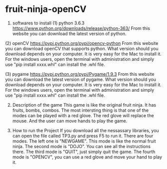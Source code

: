 # fruit-ninja-openCV
1. softwares to install
(1) python 3.6.3
https://www.python.org/downloads/release/python-363/
From this website you can download the latest version of python.

(2) openCV
https://pypi.python.org/pypi/opencv-python
From this website you can download openCV that supports python. What version should you download depends on your computer.
It is very easy for the Mac to install it.
For the windows users, open the terminal with administration and simply use "pip install xxxx.whl" can install the .whl file. 

(3) pygame
https://pypi.python.org/pypi/Pygame/1.9.3
From this website you can download the latest version of pygame. What version should you download depends on your computer.
It is very easy for the Mac to install it.
For the windows users, open the terminal with administration and simply use "pip install xxxx.whl" can install the .whl file. 

2. Description of the game
This game is like the original fruit ninja. It has fruits, bombs, combos. The most intersting thing is that one of the modes 
can be played with a red glove. The red glove will replace the mouse. And the user can move hands to play the game.

3. How to run the Project
If you download all the nessassary libraries, you can open the file called TP3.py and press F5 to run it. There are four modes.
The left one is "NEWGAME". This mode is like the normal fruit ninja. The second mode is "DOJO". You can see all the instructions
there. The third mode is "QUIT", just simply quit the game. The fourth mode is "OPENCV", you can use a red glove and move your 
hand to play it. 
